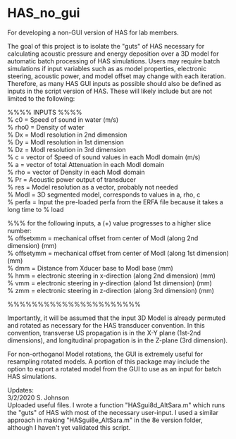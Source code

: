 # HAS_no_gui
For developing a non-GUI version of HAS for lab members. 

The goal of this project is to isolate the "guts" of HAS necessary for calculating acoustic pressure and energy deposition over a 3D model for automatic batch processing of HAS simulations. Users may require batch simulations if input variables such as as model properties, electronic steering, acoustic power, and model offset may change with each iteration. Therefore, as many HAS GUI inputs as possible should also be defined as inputs in the script version of HAS. These will likely include but are not limited to the following:  

%%%% INPUTS %%%%   
% c0        = Speed of sound in water (m/s)  
% rho0      = Density of water  
% Dx        = Modl resolution in 2nd dimension  
% Dy        = Modl resolution in 1st dimension  
% Dz        = Modl resolution in 3rd dimension  
% c         = vector of Speed of sound values in each Modl domain (m/s)  
% a         = vector of total Attenuation in each Modl domain  
% rho       = vector of Density in each Modl domain  
% Pr        = Acoustic power output of transducer  
% res       = Model resolution as a vector, probably not needed  
% Modl      = 3D segmented model, corresponds to values in a, rho, c  
% perfa     = Input the pre-loaded perfa from the ERFA file because it takes a long time to
%             load  
  
  
%%% for the following inputs, a (+) value progresses to a higher slice number:  
% offsetxmm  = mechanical offset from center of Modl (along 2nd dimension) (mm)  
% offsetymm  = mechanical offset from center of Modl (along 1st dimension) (mm)  
% dmm        = Distance from Xducer base to Modl base (mm)  
% hmm        = electronic steering in x-direction (along 2nd dimension) (mm)  
% vmm        = electronic steering in y-direction (alond 1st dimension) (mm)  
% zmm        = electronic steering in z-direction (along 3rd dimension) (mm)  
  
%%%%%%%%%%%%%%%%%%%%%%  
  
Importantly, it will be assumed that the input 3D Model is already permuted and rotated as necessary for the HAS transducer convention. In this convention, transverse US propagation is in the X-Y plane (1st-2nd dimensions), and longitudinal propagation is in the Z-plane (3rd dimension).   
  
For non-orthoganol Model rotations, the GUI is extremely useful for resampling rotated models. A portion of this package may include the option to export a rotated model from the GUI to use as an input for batch HAS simulations.   

  
    
Updates:  
3/2/2020 S. Johnson  
Uploaded useful files. I wrote a function "HASgui8d_AltSara.m" which runs the "guts" of HAS with most of the necessary user-input. I used a similar approach in making "HASgui8e_AltSara.m" in the 8e version folder, although I haven't yet validated this script.   
